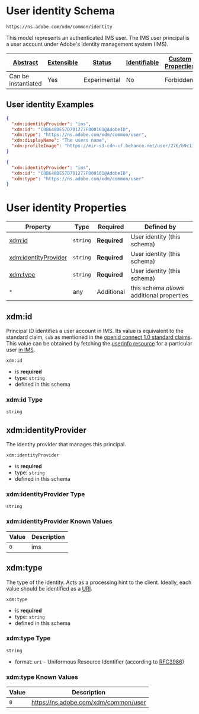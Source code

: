 
# User identity Schema

```
https://ns.adobe.com/xdm/common/identity
```

This model represents an authenticated IMS user. The IMS user principal is a user account under Adobe's identity management system (IMS).

| [Abstract](../../abstract.md) | [Extensible](../../extensions.md) | [Status](../../status.md) | [Identifiable](../../id.md) | [Custom Properties](../../extensions.md) | [Additional Properties](../../extensions.md) | Defined In |
|-------------------------------|-----------------------------------|---------------------------|-----------------------------|------------------------------------------|----------------------------------------------|------------|
| Can be instantiated | Yes | Experimental | No | Forbidden | Permitted | [common/identity.schema.json](common/identity.schema.json) |

## User identity Examples

```json
{
  "xdm:identityProvider": "ims",
  "xdm:id": "C0B648DE57D701277F000101@AdobeID",
  "xdm:type": "https://ns.adobe.com/xdm/common/user",
  "xdm:displayName": "The users name",
  "xdm:profileImage": "https://mir-s3-cdn-cf.behance.net/user/276/b9c11633104347.57a9c2152b78e.jpg"
}
```

```json
{
  "xdm:identityProvider": "ims",
  "xdm:id": "C0B648DE57D701277F000101@AdobeID",
  "xdm:type": "https://ns.adobe.com/xdm/common/user"
}
```


# User identity Properties

| Property | Type | Required | Defined by |
|----------|------|----------|------------|
| [xdm:id](#xdmid) | `string` | **Required** | User identity (this schema) |
| [xdm:identityProvider](#xdmidentityprovider) | `string` | **Required** | User identity (this schema) |
| [xdm:type](#xdmtype) | `string` | **Required** | User identity (this schema) |
| `*` | any | Additional | this schema *allows* additional properties |

## xdm:id

Principal ID identifies a user account in IMS. Its value is equivalent to the standard claim, `sub` as mentioned in the [openid connect 1.0 standard claims](http://openid.net/specs/openid-connect-core-1_0.html#StandardClaim). This value can be obtained by fetching the [userinfo resource](http://openid.net/specs/openid-connect-core-1_0.html#UserInfo) for a particular user [in IMS](https://wiki.corp.adobe.com/display/ims/IMS+API+-+userinfo).

`xdm:id`
* is **required**
* type: `string`
* defined in this schema

### xdm:id Type


`string`






## xdm:identityProvider

The identity provider that manages this principal.

`xdm:identityProvider`
* is **required**
* type: `string`
* defined in this schema

### xdm:identityProvider Type


`string`



### xdm:identityProvider Known Values
| Value | Description |
|-------|-------------|
| `0` | ims |




## xdm:type

The type of the identity. Acts as a processing hint to the client. Ideally, each value should be identified as a [URI](https://tools.ietf.org/html/rfc3986).

`xdm:type`
* is **required**
* type: `string`
* defined in this schema

### xdm:type Type


`string`
* format: `uri` – Uniformous Resource Identifier (according to [RFC3986](http://tools.ietf.org/html/rfc3986))



### xdm:type Known Values
| Value | Description |
|-------|-------------|
| `0` | https://ns.adobe.com/xdm/common/user |



